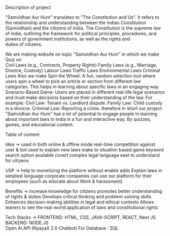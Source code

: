 Description of project

"Samvidhan Aur Hum" translates to "The Constitution and Us". It refers to the relationship and understanding between the Indian Constitution (Samvidhan) and the citizens of India. The Constitution is the supreme law of India, outlining the framework for political principles, procedures, and powers of government institutions, as well as the rights and duties of citizens.

We are making website on topic "Samvidhan Aur Hum" in which we make Quiz on  
Civil Laws (e.g., Contracts, Property Rights)
Family Laws (e.g., Marriage, Divorce, Custody)
Labour Laws
Traffic Laws
Environmental Laws
Criminal Laws
Also we make Spin the Wheel: A fun, random selection tool where users spin a wheel to pick an article or section from different law categories. 
This helps in learning about specific laws in an engaging way.
Scenario-Based Game: Users are placed in different real-life legal scenarios and must make decisions based on their understanding of the law. For example:
Civil Law: Tenant vs. Landlord dispute.
Family Law: Child custody in a divorce.
Criminal Law: Reporting a crime.
therefore in short our project "Samvidhan Aur Hum" has a lot of potential to engage people in learning about important laws in India in a fun and interactive
way. By quizzes, games, and educational content. 

Table of content 

Idea -> used in both online & offline mode
        real-time competition against user & bot
        used to explain new laws
        make to situation based game
        keyword search option available
        covert complex legal language east to understand for citizens

USP -> help to monetizing the platform without enable adds
       Explain laws in simplest language
       corporate companies can use our platform for their employees (such as educate about
Work & harassment)

Benefits -> increase knowledge for citizens
            promotes better understanding of rights & duties
            Develops critical thinking and problem-solving skills
            Enhances decision-making abilities in legal and ethical contexts
            Allows leaners to see the real-world application of laws and constitutional rights

Tech Stacks ->
 FRONTEND: HTML, CSS, JAVA-SCRIPT, REACT, Next JS 
 BACKEND: NODE.JS  
 Open Ai API (NyayaX 2.0 Chatbot)
 For Database : SQL
